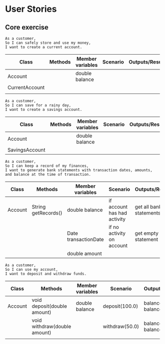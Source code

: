 # User Stories


## Core exercise

```
As a customer,
So I can safely store and use my money,
I want to create a current account.
```
| Class          | Methods | Member variables | Scenario | Outputs/Results |
|----------------|---------|------------------|----------|-----------------|
| Account        |         | double balance   |          |                 |
| CurrentAccount |         |                  |          |                 |
|                |         |                  |          |                 |


```
As a customer,
So I can save for a rainy day,
I want to create a savings account.
```
| Class          | Methods | Member variables | Scenario | Outputs/Results |
|----------------|---------|------------------|----------|-----------------|
| Account        |         | double balance   |          |                 |
| SavingsAccount |         |                  |          |                 |


```
As a customer,
So I can keep a record of my finances,
I want to generate bank statements with transaction dates, amounts, and balance at the time of transaction.
```
| Class   | Methods             | Member variables     | Scenario                    | Outputs/Results          |
|---------|---------------------|----------------------|-----------------------------|--------------------------|
| Account | String getRecords() | double balance       | if account has had activity | get all bank statements  |
|         |                     | Date transactionDate | if no activity on account   | get empty bank statement |
|         |                     | double amount        |                             |                          |



```
As a customer,
So I can use my account,
I want to deposit and withdraw funds.
```
| Class   | Methods                      | Member variables | Scenario       | Outputs/Results           |
|---------|------------------------------|------------------|----------------|---------------------------|
| Account | void deposit(double amount)  | double balance   | deposit(100.0) | balance = balance + 100.0 |
|         | void withdraw(double amount) |                  | withdraw(50.0) | balance = balance - 50.0  |
|         |                              |                  |                |                           |


